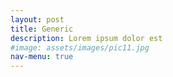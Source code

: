 ```yaml
---
layout: post
title: Generic
description: Lorem ipsum dolor est
#image: assets/images/pic11.jpg
nav-menu: true
---
```

